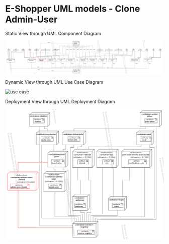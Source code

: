 # E-Shopper UML models - Clone Admin-User

Static View through UML Component Diagram

![static view](staticView.png)


Dynamic View through UML Use Case Diagram

![use case](useCases.png)


Deployment View through UML Deployment Diagram

![deployment view](deploymentView.png)
